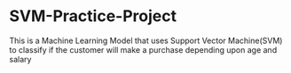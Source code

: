 # SVM-Practice-Project
This is a Machine Learning Model that uses Support Vector Machine(SVM) to classify if the customer will make a purchase depending upon age and salary
